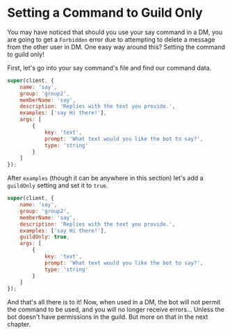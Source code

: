 # Setting a Command to Guild Only

You may have noticed that should you use your say command in a DM, you are going to get a `Forbidden` error due to attempting to delete a message from the other user in DM. One easy way around this? Setting the command to guild only!

First, let's go into your say command's file and find our command data.

```js
super(client, {
    name: 'say',
    group: 'group2',
    memberName: 'say',
    description: 'Replies with the text you provide.',
    examples: ['say Hi there!'],
    args: [
        {
            key: 'text',
            prompt: 'What text would you like the bot to say?',
            type: 'string'
        }
    ]
});
```

After `examples` \(though it can be anywhere in this section\) let's add a `guildOnly` setting and set it to `true`.

```js
super(client, {
    name: 'say',
    group: 'group2',
    memberName: 'say',
    description: 'Replies with the text you provide.',
    examples: ['say Hi there!'],
    guildOnly: true,
    args: [
        {
            key: 'text',
            prompt: 'What text would you like the bot to say?',
            type: 'string'
        }
    ]
});
```

And that's all there is to it! Now, when used in a DM, the bot will not permit the command to be used, and you will no longer receive errors... Unless the bot doesn't have permissions in the guild. But more on that in the next chapter.

